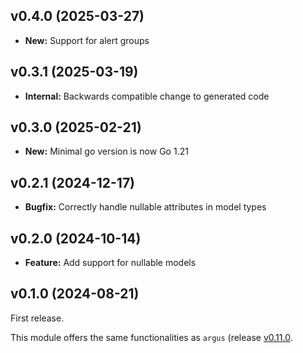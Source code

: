 ## v0.4.0 (2025-03-27)
- **New:** Support for alert groups

## v0.3.1 (2025-03-19)
- **Internal:** Backwards compatible change to generated code

## v0.3.0 (2025-02-21)
- **New:** Minimal go version is now Go 1.21

## v0.2.1 (2024-12-17)

- **Bugfix:** Correctly handle nullable attributes in model types

## v0.2.0 (2024-10-14)

- **Feature:** Add support for nullable models

## v0.1.0 (2024-08-21)

First release.

This module offers the same functionalities as `argus` (release [v0.11.0](https://github.com/stackitcloud/stackit-sdk-go/blob/main/services/argus/CHANGELOG.md#v0110-2024-05-23).
